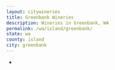 ```yaml
---
layout: citywineries
title: Greenbank Wineries
description: Wineries in Greenbank, WA
permalink: /wa/island/greenbank/
state: wa
county: island
city: greenbank
---
```

-
